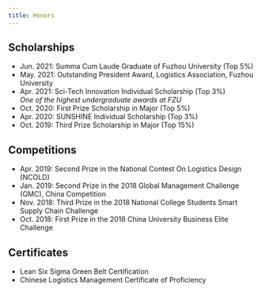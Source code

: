 ```yaml
---
title: Honors
---
```



## Scholarships
- Jun. 2021: Summa Cum Laude Graduate of Fuzhou University (Top 5%)<br>
- May. 2021: Outstanding President Award, Logistics Association, Fuzhou University<br>
- Apr. 2021: Sci-Tech Innovation Individual Scholarship (Top 3%)<br>*One of the highest undergraduate awards at FZU*
- Oct. 2020: First Prize Scholarship in Major (Top 5%)<br>
- Apr. 2020: SUNSHINE Individual Scholarship (Top 3%)<br>
- Oct. 2019: Third Prize Scholarship in Major (Top 15%)<br>


## Competitions
- Apr. 2019: Second Prize in the National Contest On Logistics Design (NCOLD)<br>
- Jan. 2019: Second Prize in the 2018 Global Management Challenge (GMC), China Competition<br>
- Nov. 2018: Third Prize in the 2018 National College Students Smart Supply Chain Challenge<br>
- Oct. 2018: First Prize in the 2018 China University Business Elite Challenge<br>


## Certificates
- Lean Six Sigma Green Belt Certification<br>
- Chinese Logistics Management Certificate of Proficiency<br>

<br>
